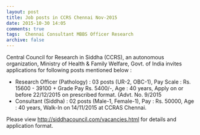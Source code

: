 ```yaml
---
layout: post
title: Job posts in CCRS Chennai Nov-2015   
date: 2015-10-30 14:05
comments: true
tags:  Chennai Consultant MBBS Officer Research 
archive: false
---
```

Central Council for Research in Siddha (CCRS), an autonomous organization, Ministry of Health & Family Welfare, Govt. of India invites applications for following posts mentioned below :

- Research Officer (Pathology) : 03 posts (UR-2, OBC-1), Pay Scale : Rs. 15600 - 39100 + Grade Pay Rs. 5400/-, Age : 40 years, Apply on or before 22/12/2015 on prescribed format. (Advt. No. 9/2015
- Consultant (Siddha) : 02 posts (Male-1, Female-1), Pay : Rs. 50000, Age : 40 years, Walk-In on 14/11/2015 at CCRAS Chennai.

Please view <http://siddhacouncil.com/vacancies.html> for details and application format.



